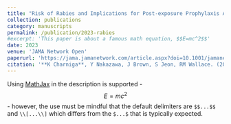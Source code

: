```yaml
---
title: "Risk of Rabies and Implications for Post-exposure Prophylaxis Administration in the US"
collection: publications
category: manuscripts
permalink: /publication/2023-rabies
#excerpt: 'This paper is about a famous math equation, $$E=mc^2$$'
date: 2023
venue: 'JAMA Network Open'
paperurl: 'https://jama.jamanetwork.com/article.aspx?doi=10.1001/jamanetworkopen.2023.17121&utm_campaign=articlePDF%26utm_medium=articlePDFlink%26utm_source=articlePDF%26utm_content=jamanetworkopen.2023.17121'
citation: '**K Charniga**, Y Nakazawa, J Brown, S Jeon, RM Wallace. (2023). &quot;Risk of Rabies and Implications for Post-exposure Prophylaxis Administration in the US.&quot; <i>JAMA Network Open</i>. 6(6): e2317121.'
---
```


Using [MathJax](https://www.mathjax.org/) in the description is supported - $$E=mc^2$$ - however, the use must be mindful that the default delimiters are `$$...$$` and `\\[...\\]` which differs from the `$...$` that is typically expected.
